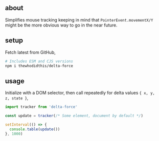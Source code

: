 ## about

Simplifies mouse tracking keeping in mind that `PointerEvent.movementX/Y` might be the more obvious way to go in the near future.

## setup

Fetch latest from GitHub,

```sh
# Includes ESM and CJS versions
npm i thewhodidthis/delta-force
```

## usage

Initialize with a DOM selector, then call repeatedly for delta values `{ x, y, z, state }`,

```js
import tracker from 'delta-force'

const update = tracker(/* Some element, document by default */)

setInterval(() => {
  console.table(update())
}, 1000)
```
